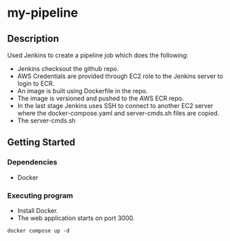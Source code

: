 # my-pipeline

## Description

Used Jenkins to create a pipeline job which does the following:
- Jenkins checksout the github repo.
- AWS Credentials are provided through EC2 role to the Jenkins server to login to ECR.
- An image is built using Dockerfile in the repo.
- The image is versioned and pushed to the AWS ECR repo.
- In the last stage Jenkins uses SSH to connect to another EC2 server where the docker-compose.yaml and server-cmds.sh files are copied.
- The server-cmds.sh

## Getting Started

### Dependencies

* Docker

### Executing program

* Install Docker.
* The web application starts on port 3000.
```
docker compose up -d
```
